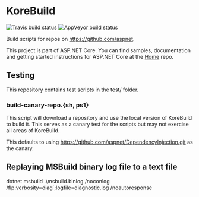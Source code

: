 KoreBuild
=========

[![Travis build status](https://img.shields.io/travis/aspnet/KoreBuild.svg?label=travis-ci&branch=dev&style=flat-square)](https://travis-ci.org/aspnet/KoreBuild/branches)
[![AppVeyor build status](https://img.shields.io/appveyor/ci/aspnetci/KoreBuild/dev.svg?label=appveyor&style=flat-square)](https://ci.appveyor.com/project/aspnetci/KoreBuild/branch/dev)

Build scripts for repos on https://github.com/aspnet.

This project is part of ASP.NET Core. You can find samples, documentation and getting started instructions for ASP.NET Core at the [Home](https://github.com/aspnet/home) repo.

## Testing

This repository contains test scripts in the test/ folder.

### build-canary-repo.{sh, ps1}

This script will download a repository and use the local version of KoreBuild to build it.
This serves as a canary test for the scripts but may not exercise all areas of KoreBuild.

This defaults to using <https://github.com/aspnet/DependencyInjection.git> as the canary.

## Replaying MSBuild binary log file to a text file
dotnet msbuild .\msbuild.binlog /noconlog /flp:verbosity=diag`;logfile=diagnostic.log /noautoresponse
